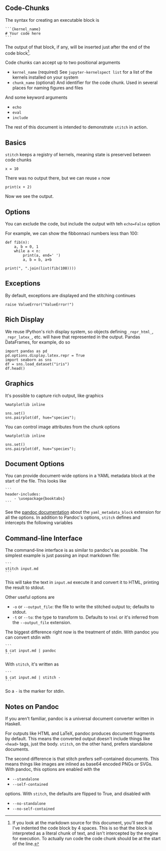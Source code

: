 
## Code-Chunks

The syntax for creating an executable block is

    ```{kernel_name}
    # Your code here
    ```

The output of that block, if any, will be inserted just after the end of the
code block[^literal_code].

[^literal_code]: If you look at the markdown source for this document,
you'll see that I've indented the code block by 4 spaces. This is so that
the block is interpreted as a literal chunk of text, and isn't intercepted
by the engine for execution. To actually run code the code chunk should be at
the start of the line.

Code chunks can accept up to two positional arguments

- `kernel_name` (required)
  See `jupyter-kernelspect list` for a list of the kernels installed on your
  system
- `chunk_name` (optional)
  And identifier for the code chunk. Used in several places for
  naming figures and files

And some keyword arguments

- `echo`
- `eval`
- `include`

The rest of this document is intended to demonstrate `stitch` in action.

## Basics

`stitch` keeps a registry of kernels, meaning state is preserved between
code chunks

```{python}
x = 10
```


There was no output there, but we can reuse `x` now

```{python}
print(x + 2)
```

Now we see the output.

## Options

You can exclude the code, but include the output with teh `echo=False` option

For example, we can show the fibbonnaci numbers less than 100:

```{python}
def fib(n):
    a, b = 0, 1
    while a < n:
        print(a, end=' ')
        a, b = b, a+b

print(", ".join(list(fib(100))))
```

## Exceptions

By default, exceptions are displayed and the stitching continues

```{python}
raise ValueError("ValueError!")
```

## Rich Display

We reuse IPython's rich display system, so objects defining `_repr_html_`,
`_repr_latex_`, etc. will have that represented in the output.
Pandas DataFrames, for example, do so

```{python}
import pandas as pd
pd.options.display.latex.repr = True
import seaborn as sns
df = sns.load_dataset("iris")
df.head()
```


## Graphics

It's possible to capture rich output, like graphics


```{python}
%matplotlib inline

sns.set()
sns.pairplot(df, hue="species");
```

You can control image attributes from the chunk options

```{python, width=80, height=80px}
%matplotlib inline

sns.set()
sns.pairplot(df, hue="species");
```

## Document Options

You can provide document-wide options in a YAML metadata block at the
start of the file.
This looks like

    ```
    header-includes:
        - \usepackage{booktabs}
    ```


See the [pandoc documentation](http://pandoc.org/MANUAL.html) about the
`yaml_metadata_block` extension for all the options.
In addition to Pandoc's options, `stitch` defines and intercepts the following
variables

## Command-line Interface

The command-line interface is as similar to pandoc's as possible.
The simplest example is just passing an input markdown file:

    ```
    stitch input.md
    ```

This will take the text in `input.md` execute it and convert it to HTML,
printing the result to stdout.

Other useful options are

- `-o` or `--output_file`: the file to write the stitched output to; defaults
to stdout.
- `-t` or `--to`: the type to transform to. Defaults to `html` or it's
inferred from the `--output_file` extension.

The biggest difference right now is the treatment of stdin.
With pandoc you can convert stdin with

    ```
    $ cat input.md | pandoc
    ```

With `stitch`, it's written as

    ```
    $ cat input.md | stitch -
    ```

So a `-` is the marker for stdin.

## Notes on Pandoc

If you aren't familiar, pandoc is a universal document converter written
in Haskell.

For outputs like HTML and LaTeX, pandoc produces document fragments by default.
This means the converted output doesn't include things like `<head>`
tags, just the body.
`stitch`, on the other hand, prefers standalone documents.

The second difference is that stitch prefers self-contained documents.
This means things like images are inlined as base64 encoded PNGs or SVGs.
With pandoc, this options are enabled with the

- `--standalone`
- `--self-contained`

options. With `stitch`, the defaults are flipped to True, and disabled with

- `--no-standalone`
- `--no-self-contained`


